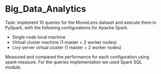 # Big_Data_Analytics

Task: implement 10 queries for the MovieLens dataset and execute them in PySpark, with the following configurations for Apache Spark.

* Single node local machine
* Virtual cluster machine (1 master + 2 worker nodes)
* Livy server virtual cluster (1 master + 2 worker nodes)

Measured and compared the performance for each configuration using spark-measure. For the queries implementation we used Spark SQL module.
